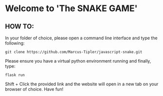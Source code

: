 # Welcome to 'The SNAKE GAME'
## HOW TO:
In your folder of choice, please open a command line interface and type the following:
```cli
git clone https://github.com/Marcus-Tipler/javascript-snake.git
```
Please ensure you have a virtual python environment running and finally, type:
```cli
flask run
```
Shift + Click the provided link and the website will open in a new tab on your browser of choice. Have fun!